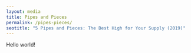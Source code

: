```yaml
---
layout: media
title: Pipes and Pieces 
permalink: /pipes-pieces/
seotitle: "5 Pipes and Pieces: The Best High for Your Supply (2019)"
---
```


Hello world! 